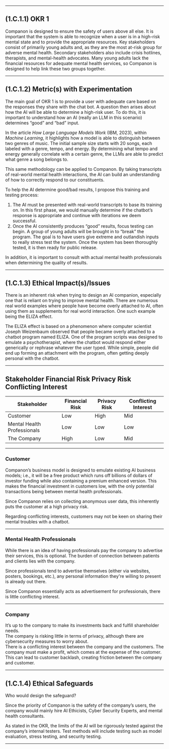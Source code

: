 

---

## (1.C.1.1) OKR 1 

Companon is designed to ensure the safety of users above all else. It is important that the system is able to recognize when a user is in a high-risk mental state and to provide the appropriate resources. Key stakeholders consist of primarily young adults and, as they are the most at-risk group for adverse mental health. Secondary stakeholders also include crisis hotlines, therapists, and mental-health advocates. Many young adults lack the financial resources for adequate mental health services, so Companon is designed to help link these two groups together.  

---

## (1.C.1.2) Metric(s) with Experimentation 

The main goal of OKR 1 is to provide a user with adequate care based on the responses they share with the chat bot. A question then arises about how the AI will be able to determine a high-risk user. To do this, it is important to understand how an AI (really an LLM in this scenario) determines “good” and “bad” input.  

In the article *How Large Language Models Work* (IBM, 2023), within *Machine Learning*, it highlights how a model is able to distinguish between two genres of music. The initial sample size starts with 20 songs, each labeled with a genre, tempo, and energy. By determining what tempo and energy generally correlate with a certain genre, the LLMs are able to predict what genre a song belongs to.  

This same methodology can be applied to Companon. By taking transcripts of real-world mental health interactions, the AI can build an understanding of how to correctly respond to our constituents.  

To help the AI determine good/bad results, I propose this training and testing process:

1. The AI must be presented with real-world transcripts to base its training on. In this first phase, we would manually determine if the chatbot’s response is appropriate and continue with iterations we deem successful.  
2. Once the AI consistently produces “good” results, focus testing can begin. A group of young adults will be brought in to “break” the program. The goal is to have users give extreme and outlandish inputs to really stress test the system. Once the system has been thoroughly tested, it is then ready for public release.  

In addition, it is important to consult with actual mental health professionals when determining the quality of results.  

---

## (1.C.1.3) Ethical Impact(s)/Issues 

There is an inherent risk when trying to design an AI companion, especially one that is reliant on trying to improve mental health. There are numerous real world examples where people have become overly attached to AI, often using them as supplements for real world interaction. One such example being the ELIZA effect.  

The ELIZA effect is based on a phenomenon where computer scientist Joseph Weizenbaum observed that people became overly attached to a chatbot program named ELIZA. One of the program scripts was designed to emulate a psychotherapist, where the chatbot would respond either generically or rephrase whatever the user typed. While simple, people did end up forming an attachment with the program, often getting deeply personal with the chatbot.  

---

## Stakeholder Financial Risk Privacy Risk Conflicting Interest

| Stakeholder | Financial Risk | Privacy Risk | Conflicting Interest |
|--------------|----------------|---------------|----------------------|
| Customer | Low | High | Mid |
| Mental Health Professionals | Low | Low | Low |
| The Company | High | Low | Mid |

---

### Customer

Companon’s business model is designed to emulate existing AI business models; i.e., it will be a free product which runs off billions of dollars of investor funding while also containing a premium enhanced version. This makes the financial investment in customers low, with the only potential transactions being between mental health professionals.  

Since Companon relies on collecting anonymous user data, this inherently puts the customer at a high privacy risk.  

Regarding conflicting interests, customers may not be keen on sharing their mental troubles with a chatbot.  

---

### Mental Health Professionals

While there is an idea of having professionals pay the company to advertise their services, this is optional. The burden of connection between patients and clients lies with the company.  

Since professionals tend to advertise themselves (either via websites, posters, bookings, etc.), any personal information they're willing to present is already out there.  

Since Companon essentially acts as advertisement for professionals, there is little conflicting interest.  

---

### Company

It’s up to the company to make its investments back and fulfill shareholder needs.  
The company is risking little in terms of privacy, although there are cybersecurity measures to worry about.  
There is a conflicting interest between the company and the customers. The company must make a profit, which comes at the expense of the customer. This can lead to customer backlash, creating friction between the company and customer.  

---

## (1.C.1.4) Ethical Safeguards 

Who would design the safeguard?  

Since the priority of Companon is the safety of the company’s users, the company would mainly hire AI Ethicists, Cyber Security Experts, and mental health consultants.  

As stated in the OKR, the limits of the AI will be rigorously tested against the company’s internal testers. Test methods will include testing such as model evaluation, stress testing, and security testing.  

---

